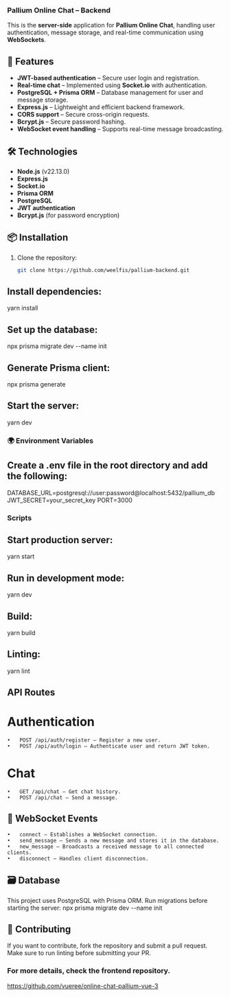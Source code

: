 ### Pallium Online Chat – Backend  

This is the **server-side** application for **Pallium Online Chat**, handling user authentication, message storage, and real-time communication using **WebSockets**.  

## 🚀 Features  

- **JWT-based authentication** – Secure user login and registration.  
- **Real-time chat** – Implemented using **Socket.io** with authentication.  
- **PostgreSQL + Prisma ORM** – Database management for user and message storage.  
- **Express.js** – Lightweight and efficient backend framework.  
- **CORS support** – Secure cross-origin requests.  
- **Bcrypt.js** – Secure password hashing.  
- **WebSocket event handling** – Supports real-time message broadcasting.  

## 🛠 Technologies  

- **Node.js** (v22.13.0)  
- **Express.js**  
- **Socket.io**  
- **Prisma ORM**  
- **PostgreSQL**  
- **JWT authentication**  
- **Bcrypt.js** (for password encryption)  

## 📦 Installation  

1. Clone the repository:  
   ```bash
   git clone https://github.com/weelfis/pallium-backend.git

## Install dependencies:
yarn install

## Set up the database:
npx prisma migrate dev --name init

## Generate Prisma client:
npx prisma generate

## Start the server:
yarn dev

### 🌍 Environment Variables

## Create a .env file in the root directory and add the following:
DATABASE_URL=postgresql://user:password@localhost:5432/pallium_db
JWT_SECRET=your_secret_key
PORT=3000

### Scripts

## Start production server:
yarn start

## Run in development mode:
yarn dev

## Build:
yarn build

## Linting:
yarn lint


## API Routes

# Authentication
	•	POST /api/auth/register – Register a new user.
	•	POST /api/auth/login – Authenticate user and return JWT token.

# Chat
	•	GET /api/chat – Get chat history.
	•	POST /api/chat – Send a message.


## 🔄 WebSocket Events
	•	connect – Establishes a WebSocket connection.
	•	send_message – Sends a new message and stores it in the database.
	•	new_message – Broadcasts a received message to all connected clients.
	•	disconnect – Handles client disconnection.

## 🗃 Database
This project uses PostgreSQL with Prisma ORM. Run migrations before starting the server:
npx prisma migrate dev --name init

## 🤝 Contributing
If you want to contribute, fork the repository and submit a pull request. Make sure to run linting before submitting your PR.



### For more details, check the frontend repository.
https://github.com/vueree/online-chat-pallium-vue-3
